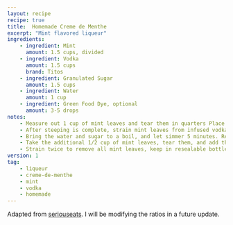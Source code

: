```yaml
---
layout: recipe
recipe: true
title:  Homemade Creme de Menthe
excerpt: "Mint flavored liqueur"
ingredients:
    - ingredient: Mint
      amount: 1.5 cups, divided
    - ingredient: Vodka
      amount: 1.5 cups
      brand: Titos
    - ingredient: Granulated Sugar
      amount: 1.5 cups
    - ingredient: Water
      amount: 1 cup
    - ingredient: Green Food Dye, optional
      amount: 3-5 drops
notes:
    - Measure out 1 cup of mint leaves and tear them in quarters Place mint leaves in a sealable glass jar and pour vodka on top. Shake and let steep for 12 hours.
    - After steeping is complete, strain mint leaves from infused vodka. Return infused vodka to the jar.
    - Bring the water and sugar to a boil, and let simmer 5 minutes. Remove from heat and let cool, then add syrup to mint-infused vodka.
    - Take the additional 1/2 cup of mint leaves, tear them, and add them to the jar. Shake and let steep for 10 hours.
    - Strain twice to remove all mint leaves, keep in resealable bottle. Optionally, add drops of green food dye until desired color.
version: 1
tag:
    - liqueur
    - creme-de-menthe
    - mint
    - vodka
    - homemade
---
```


Adapted from [seriouseats](https://www.seriouseats.com/recipes/2011/12/diy-homemade-creme-de-menthe-recipe.html). I will be modifying the ratios in a future update.